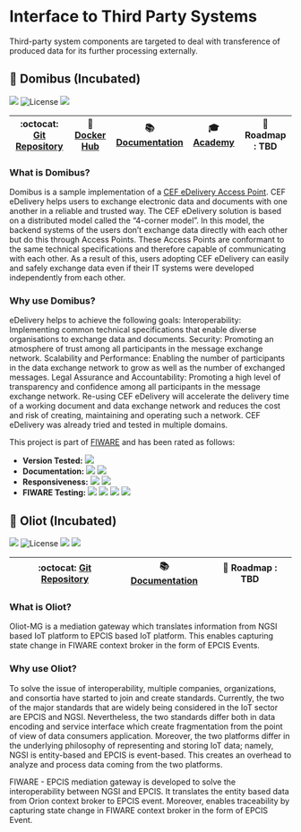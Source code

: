 # Interface to Third Party Systems

Third-party system components are targeted to deal with transference of produced data for its further processing
externally.

## :seedling: Domibus (Incubated)

[![](https://nexus.lab.fiware.org/repository/raw/public/badges/chapters/third-party.svg)](./README.md)
![License](https://img.shields.io/badge/license-EUPL--1.2-orange) ![](https://img.shields.io/badge/tag-5.0-blue.svg)

| :octocat: [Git Repository](https://ec.europa.eu/cefdigital/code/projects/EDELIVERY/repos/domibus) | :whale: [Docker Hub](https://hub.docker.com/r/fiware/domibus-tomcat/) | :books: [Documentation](https://ec.europa.eu/cefdigital/wiki/display/CEFDIGITAL/Domibus) | :mortar_board: [Academy](https://fiware-academy.readthedocs.io/en/latest/third-party/domibus) | :dart: Roadmap : **TBD** |
| ------------------------------------------------------------------------------------------------- | --------------------------------------------------------------------- | ---------------------------------------------------------------------------------------- | --------------------------------------------------------------------------------------------- | ------------------------ |

### What is Domibus?

Domibus is a sample implementation of a
[CEF eDelivery Access Point](https://ec.europa.eu/cefdigital/wiki/display/CEFDIGITAL/Access+Point+software). CEF
eDelivery helps users to exchange electronic data and documents with one another in a reliable and trusted way. The CEF
eDelivery solution is based on a distributed model called the “4-corner model”. In this model, the backend systems of
the users don’t exchange data directly with each other but do this through Access Points. These Access Points are
conformant to the same technical specifications and therefore capable of communicating with each other. As a result of
this, users adopting CEF eDelivery can easily and safely exchange data even if their IT systems were developed
independently from each other.

### Why use Domibus?

eDelivery helps to achieve the following goals: Interoperability: Implementing common technical specifications that
enable diverse organisations to exchange data and documents. Security: Promoting an atmosphere of trust among all
participants in the message exchange network. Scalability and Performance: Enabling the number of participants in the
data exchange network to grow as well as the number of exchanged messages. Legal Assurance and Accountability: Promoting
a high level of transparency and confidence among all participants in the message exchange network. Re-using CEF
eDelivery will accelerate the delivery time of a working document and data exchange network and reduces the cost and
risk of creating, maintaining and operating such a network. CEF eDelivery was already tried and tested in multiple
domains.

This project is part of [FIWARE](https://fiware.org/) and has been rated as follows:

-   **Version Tested:**
    ![](https://img.shields.io/badge/dynamic/json.svg?label=Version&url=https://fiware.github.io/catalogue/json/domibus.json&query=$.version&colorB=blue)
-   **Documentation:**
    ![](https://img.shields.io/badge/dynamic/json.svg?label=Completeness&url=https://fiware.github.io/catalogue/json/domibus.json&query=$.docCompleteness&colorB=blue)
    ![](https://img.shields.io/badge/dynamic/json.svg?label=Usability&url=https://fiware.github.io/catalogue/json/domibus.json&query=$.docSoundness&colorB=blue)
-   **Responsiveness:**
    ![](https://img.shields.io/badge/dynamic/json.svg?label=Time%20to%20Respond&url=https://fiware.github.io/catalogue/json/domibus.json&query=$.timeToCharge&colorB=blue)
    ![](https://img.shields.io/badge/dynamic/json.svg?label=Time%20to%20Fix&url=https://fiware.github.io/catalogue/json/domibus.json&query=$.timeToFix&colorB=blue)
-   **FIWARE Testing:**
    ![](https://img.shields.io/badge/dynamic/json.svg?label=Tests%20Passed&url=https://fiware.github.io/catalogue/json/domibus.json&query=$.failureRate&colorB=blue)
    ![](https://img.shields.io/badge/dynamic/json.svg?label=Scalability&url=https://fiware.github.io/catalogue/json/domibus.json&query=$.scalability&colorB=blue)
    ![](https://img.shields.io/badge/dynamic/json.svg?label=Performance&url=https://fiware.github.io/catalogue/json/domibus.json&query=$.performance&colorB=blue)
    ![](https://img.shields.io/badge/dynamic/json.svg?label=Stability&url=https://fiware.github.io/catalogue/json/domibus.json&query=$.stability&colorB=blue)

## :seedling: Oliot (Incubated)

[![](https://nexus.lab.fiware.org/repository/raw/public/badges/chapters/third-party.svg)](./README.md)
![License](https://img.shields.io/github/license/yalewkidane/FIWARE_EPCIS_Mediation_Gateway.svg)
![](https://img.shields.io/github/last-commit/yalewkidane/FIWARE_EPCIS_Mediation_Gateway.svg)
![](https://img.shields.io/github/tag/yalewkidane/FIWARE_EPCIS_Mediation_Gateway.svg)

| :octocat: [Git Repository](https://github.com/yalewkidane/FIWARE_EPCIS_Mediation_Gateway) | :books: [Documentation](https://fiware-epcis-gateway.readthedocs.io) | :dart: Roadmap : **TBD** |
| ----------------------------------------------------------------------------------------- | -------------------------------------------------------------------- | ------------------------ |

### What is Oliot?

Oliot-MG is a mediation gateway which translates information from NGSI based IoT platform to EPCIS based IoT platform.
This enables capturing state change in FIWARE context broker in the form of EPCIS Events.

### Why use Oliot?

To solve the issue of interoperability, multiple companies, organizations, and consortia have started to join and create
standards. Currently, the two of the major standards that are widely being considered in the IoT sector are EPCIS and
NGSI. Nevertheless, the two standards differ both in data encoding and service interface which create fragmentation from
the point of view of data consumers application. Moreover, the two platforms differ in the underlying philosophy of
representing and storing IoT data; namely, NGSI is entity-based and EPCIS is event-based. This creates an overhead to
analyze and process data coming from the two platforms.

FIWARE - EPCIS mediation gateway is developed to solve the interoperability between NGSI and EPCIS. It translates the
entity based data from Orion context broker to EPCIS event. Moreover, enables traceability by capturing state change in
FIWARE context broker in the form of EPCIS Event.
